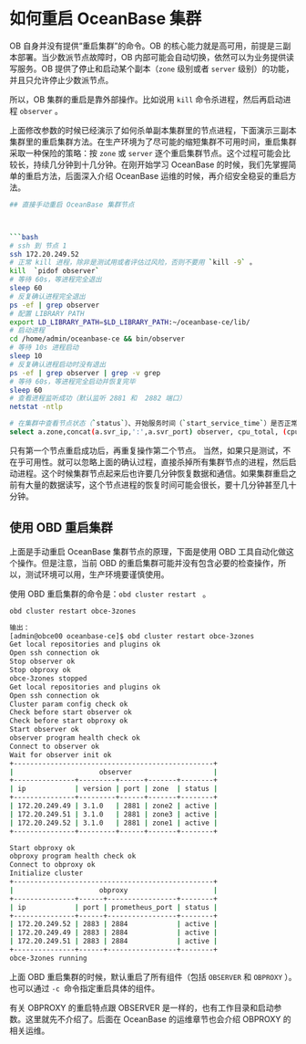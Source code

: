 # 如何重启 OceanBase 集群

OB 自身并没有提供“重启集群”的命令。OB 的核心能力就是高可用，前提是三副本部署。当少数派节点故障时，OB 内部可能会自动切换，依然可以为业务提供读写服务。OB 提供了停止和启动某个副本（`zone` 级别或者 `server` 级别）的功能，并且只允许停止少数派节点。

所以，OB 集群的重启是靠外部操作。比如说用 `kill` 命令杀进程，然后再启动进程 `observer` 。

上面修改参数的时候已经演示了如何杀单副本集群里的节点进程，下面演示三副本集群里的重启集群方法。在生产环境为了尽可能的缩短集群不可用时间，重启集群采取一种保险的策略：按 `zone` 或 `server` 逐个重启集群节点。这个过程可能会比较长，持续几分钟到十几分钟。在刚开始学习 OceanBase 的时候，我们先掌握简单的重启方法，后面深入介绍 OceanBase 运维的时候，再介绍安全稳妥的重启方法。

```bash
## 直接手动重启 OceanBase 集群节点



```bash
# ssh 到 节点 1
ssh 172.20.249.52
# 正常 kill 进程，除非是测试用或者评估过风险，否则不要用 `kill -9` 。
kill  `pidof observer`
# 等待 60s，等进程完全退出
sleep 60
# 反复确认进程完全退出
ps -ef | grep observer
# 配置 LIBRARY PATH
export LD_LIBRARY_PATH=$LD_LIBRARY_PATH:~/oceanbase-ce/lib/
# 启动进程
cd /home/admin/oceanbase-ce && bin/observer
# 等待 10s 进程启动
sleep 10
# 反复确认进程启动时没有退出
ps -ef | grep observer | grep -v grep
# 等待 60s，等进程完全启动并恢复完毕
sleep 60
# 查看进程监听成功（默认监听 2881 和  2882 端口）
netstat -ntlp

# 在集群中查看节点状态（`status`）、开始服务时间（`start_service_time`）是否正常。
select a.zone,concat(a.svr_ip,':',a.svr_port) observer, cpu_total, (cpu_total-cpu_assigned) cpu_free, round(mem_total/1024/1024/1024) mem_total_gb, round((mem_total-mem_assigned)/1024/1024/1024) mem_free_gb, usec_to_time(b.last_offline_time) last_offline_time, usec_to_time(b.start_service_time) start_service_time, b.status, usec_to_time(b.stop_time) stop_time, b.build_version  from __all_virtual_server_stat a join __all_server b on (a.svr_ip=b.svr_ip and a.svr_port=b.svr_port) order by a.zone, a.svr_ip;

```

只有第一个节点重启成功后，再重复操作第二个节点。
当然，如果只是测试，不在乎可用性。就可以忽略上面的确认过程，直接杀掉所有集群节点的进程，然后启动进程。这个时候集群节点起来后也许要几分钟恢复数据和通信。如果集群重启之前有大量的数据读写，这个节点进程的恢复时间可能会很长，要十几分钟甚至几十分钟。

## 使用 OBD 重启集群

上面是手动重启 OceanBase 集群节点的原理，下面是使用 OBD 工具自动化做这个操作。但是注意，当前 OBD 的重启集群可能并没有包含必要的检查操作，所以，测试环境可以用，生产环境要谨慎使用。

使用 OBD 重启集群的命令是：`obd cluster restart ` 。

```bash
obd cluster restart obce-3zones

输出：
[admin@obce00 oceanbase-ce]$ obd cluster restart obce-3zones
Get local repositories and plugins ok
Open ssh connection ok
Stop observer ok
Stop obproxy ok
obce-3zones stopped
Get local repositories and plugins ok
Open ssh connection ok
Cluster param config check ok
Check before start observer ok
Check before start obproxy ok
Start observer ok
observer program health check ok
Connect to observer ok
Wait for observer init ok
+-------------------------------------------------+
|                     observer                    |
+---------------+---------+------+-------+--------+
| ip            | version | port | zone  | status |
+---------------+---------+------+-------+--------+
| 172.20.249.49 | 3.1.0   | 2881 | zone2 | active |
| 172.20.249.51 | 3.1.0   | 2881 | zone3 | active |
| 172.20.249.52 | 3.1.0   | 2881 | zone1 | active |
+---------------+---------+------+-------+--------+

Start obproxy ok
obproxy program health check ok
Connect to obproxy ok
Initialize cluster
+-------------------------------------------------+
|                     obproxy                     |
+---------------+------+-----------------+--------+
| ip            | port | prometheus_port | status |
+---------------+------+-----------------+--------+
| 172.20.249.52 | 2883 | 2884            | active |
| 172.20.249.49 | 2883 | 2884            | active |
| 172.20.249.51 | 2883 | 2884            | active |
+---------------+------+-----------------+--------+
obce-3zones running
```

上面 OBD 重启集群的时候，默认重启了所有组件（包括 `OBSERVER` 和  `OBPROXY` ）。也可以通过 `-c `命令指定重启具体的组件。

有关 OBPROXY 的重启特点跟 OBSERVER 是一样的，也有工作目录和启动参数。这里就先不介绍了。后面在 OceanBase 的运维章节也会介绍 OBPROXY 的相关运维。

